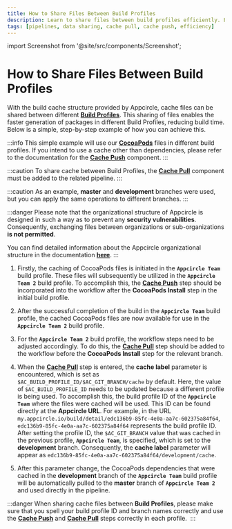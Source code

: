 ```yaml
---
title: How to Share Files Between Build Profiles 
description: Learn to share files between build profiles efficiently. Enhance collaboration and streamline your development process with our guide.
tags: [pipelines, data sharing, cache pull, cache push, efficiency]
---
```


import Screenshot from '@site/src/components/Screenshot';


# How to Share Files Between Build Profiles

With the build cache structure provided by Appcircle, cache files can be shared between different [**Build Profiles**](/build/manage-the-connections/adding-a-build-profile/). This sharing of files enables the faster generation of packages in different Build Profiles, reducing build time. Below is a simple, step-by-step example of how you can achieve this.

:::info
This simple example will use our [**CocoaPods**](https://cocoapods.org/) files in different build profiles. If you intend to use a cache other than dependencies, please refer to the documentation for the [**Cache Push**](/workflows/common-workflow-steps/build-cache/cache-push) component.
:::

:::caution
To share cache between Build Profiles, the [**Cache Pull**](/workflows/common-workflow-steps/build-cache/cache-pull) component must be added to the related pipeline.
:::

:::caution
As an example, **master** and **development** branches were used, but you can apply the same operations to different branches.
:::

:::danger
Please note that the organizational structure of Appcircle is designed in such a way as to prevent any **security vulnerabilities**. Consequently, exchanging files between organizations or sub-organizations **is not permitted**.

You can find detailed information about the Appcircle organizational structure in the documentation [**here**](https://docs.appcircle.io/account/my-organization).
:::

1. Firstly, the caching of CocoaPods files is initiated in the **`Appcircle Team`** build profile. These files will subsequently be utilized in the **`Appcircle Team 2`** build profile. To accomplish this, the [**Cache Push**](/workflows/common-workflow-steps/build-cache/cache-push) step should be incorporated into the workflow after the **CocoaPods Install** step in the initial build profile.

  <Screenshot url='https://cdn.appcircle.io/docs/assets/BE2911-buildCache.png' />

2. After the successful completion of the build in the **`Appcircle Team`** build profile, the cached CocoaPods files are now available for use in the **`Appcircle Team 2`** build profile.

  <Screenshot url='https://cdn.appcircle.io/docs/assets/BE2911-cacheSuccess.png' />

3. For the **`Appcircle Team 2`** build profile, the workflow steps need to be adjusted accordingly. To do this, the [**Cache Pull**](/workflows/common-workflow-steps/build-cache/cache-pull) step should be added to the workflow before the **CocoaPods Install** step for the relevant branch.

  <Screenshot url='https://cdn.appcircle.io/docs/assets/BE2911-buildPull.png' />

4. When the [**Cache Pull**](/workflows/common-workflow-steps/build-cache/cache-pull) step is entered, the **cache label** parameter is encountered, which is set as `$AC_BUILD_PROFILE_ID/$AC_GIT_BRANCH/cache` by default. Here, the value of `$AC_BUILD_PROFILE_ID` needs to be updated because a different profile is being used. To accomplish this, the build profile ID of the **`Appcircle Team`** where the files were cached will be used. This ID can be found directly at the **Appcircle URL**. For example, in the URL `my.appcircle.io/build/detail/edc136b9-85fc-4e0a-aa7c-602375a84f64`, `edc136b9-85fc-4e0a-aa7c-602375a84f64` represents the build profile ID. After setting the profile ID, the `$AC_GIT_BRANCH` value that was cached in the previous profile, **`Appcircle Team`**, is specified, which is set to the **development** branch. Consequently, the **cache label** parameter will appear as `edc136b9-85fc-4e0a-aa7c-602375a84f64/development/cache`.

	<Screenshot url='https://cdn.appcircle.io/docs/assets/BE2911-buildPullLabel.png' />

5. After this parameter change, the CocoaPods dependencies that were cached in the **development** branch of the **`Appcircle Team`** build profile will be automatically pulled to the **master** branch of **`Appcircle Team 2`** and used directly in the pipeline.

	<Screenshot url='https://cdn.appcircle.io/docs/assets/BE2911-buildCacheSuccess.png' />

:::danger
When sharing cache files between **Build Profiles**, please make sure that you spell your build profile ID and branch names correctly and use the [**Cache Push**](/workflows/common-workflow-steps/build-cache/cache-push) and [**Cache Pull**](/workflows/common-workflow-steps/build-cache/cache-pull) steps correctly in each profile. 
:::